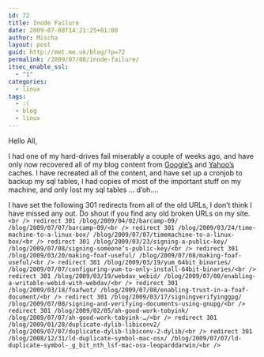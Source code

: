 ```yaml
---
id: 72
title: Inode Failure
date: 2009-07-08T14:21:25+01:00
author: Mischa
layout: post
guid: http://mmt.me.uk/blog/?p=72
permalink: /2009/07/08/inode-failure/
itsec_enable_ssl:
  - "1"
categories:
  - linux
tags:
  - :(
  - blog
  - linux
---
```

Hello All, 

I had one of my hard-drives fail miserably a couple of weeks ago, and have only now recovered all of my blog content from [Google&#8217;s](http://www.googleguide.com/cached_pages.html) and [Yahoo&#8217;s](http://help.yahoo.com/l/us/yahoo/search/basics/basics-09.html) caches. I have recreated all of the content, and have set up a cronjob to backup my sql tables, I had copies of most of the important stuff on my machine, and only lost my sql tables &#8230; d&#8217;oh&#8230;.

I have set the following 301 redirects from all of the old URLs, I don&#8217;t think I have missed any out. Do shout if you find any old broken URLs on my site.  
`<br />
redirect 301 /blog/2009/04/02/barcamp-09/ /blog/2009/07/07/barcamp-09/<br />
redirect 301 /blog/2009/03/24/time-machine-to-a-linux-box/ /blog/2009/07/07/timemachine-to-a-linux-box/<br />
redirect 301 /blog/2009/03/23/signing-a-public-key/ /blog/2009/07/08/signing-someone’s-public-key/<br />
redirect 301 /blog/2009/03/20/making-foaf-useful/ /blog/2009/07/08/making-foaf-useful/<br />
redirect 301 /blog/2009/03/19/yum_64bit_binaries/ /blog/2009/07/07/configuring-yum-to-only-install-64bit-binaries/<br />
redirect 301 /blog/2009/03/19/webdav_webid/ /blog/2009/07/08/enabling-a-writable-webid-with-webdav/<br />
redirect 301 /blog/2009/03/18/foafwot/ /blog/2009/07/08/enabling-trust-in-a-foaf-document/<br />
redirect 301 /blog/2009/03/17/signingverifyinggpg/ /blog/2009/07/08/signing-and-verifying-documents-using-gnupg/<br />
redirect 301 /blog/2009/02/05/ah-good-work-tobyink/ /blog/2009/07/07/ah-good-work-tobyink-…/<br />
redirect 301 /blog/2009/01/28/duplicate-dylib-libiconv2/ /blog/2009/07/07/duplicate-dylib-libiconv-2-dylib/<br />
redirect 301 /blog/2008/12/31/ld-duplicate-symbol-mac-osx/ /blog/2009/07/07/ld-duplicate-symbol-_g_bit_nth_lsf-mac-osx-leoparddarwin/<br />
`